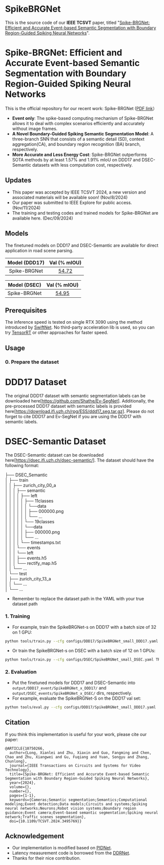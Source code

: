 # SpikeBRGNet
This is the source code of our **IEEE TCSVT** paper, titled "[Spike-BRGNet: Efficient and Accurate Event-based Semantic Segmentation with Boundary Region-Guided Spiking Neural Networks](https://ieeexplore.ieee.org/document/10750266)".

# Spike-BRGNet: Efficient and Accurate Event-based Semantic Segmentation with Boundary Region-Guided Spiking Neural Networks

This is the official repository for our recent work: Spike-BRGNet ([PDF link](https://ieeexplore.ieee.org/document/10750266)）


* **Event only**:  The spike-based computing mechanism of Spike-BRGNet allows it to deal with complex scenarios efficiently and accurately without image frames.
* **A Novel Boundary-Guided Spiking Semantic Segmentation Model**: A three-branch SNN that consists of a semantic detail (SD), context aggregation(CA), and boundary region recognition (BA) branch, respectively.
* **More Accurate and Less Energy Cost**: Spike-BRGNet outperforms SOTA methods by at least 1.57% and 1.91% mIoU on DDD17 and DSEC-Semantic datasets with less computation cost, respectively.

## Updates

   - This paper was accepted by IEEE TCSVT 2024, a new version and associated materials will be available soon! (Nov/8/2024)
   - Our paper was submitted to IEEE Explore for public access. (Nov/11/2024)
   - The training and testing codes and trained models for Spike-BRGNet are available here. (Dec/09/2024)



## Models

The finetuned models on DDD17 and DSEC-Semantic are available for direct application in road scene parsing.

| Model (DDD17) |                         Val (% mIOU)                         |
| :-----------: | :----------------------------------------------------------: |
| Spike-BRGNet  | [54.72](/home/ubuntu/code/SpikeBRGNet/output/DDD17_events/pidnet_small_DDD17/best.pt) |

| Model (DSEC) |                         Val (% mIOU)                         |
| :----------: | :----------------------------------------------------------: |
| Spike-BRGNet | [54.95](/home/ubuntu/code/SpikeBRGNet/output/DSEC_events/pidnet_small_DSEC/best.pt) |

## Prerequisites

The inference speed is tested on single RTX 3090 using the method introduced by [SwiftNet](https://arxiv.org/pdf/1903.08469.pdf). No third-party acceleration lib is used, so you can try [TensorRT](https://github.com/NVIDIA/TensorRT) or other approaches for faster speed.

## Usage

### 0. Prepare the dataset

# DDD17 Dataset

The original DDD17 dataset with semantic segmentation labels can be downloaded here[https://github.com/Shathe/Ev-SegNet]. Additionally, the pre-processed DDD17 dataset with semantic labels is provided here[https://download.ifi.uzh.ch/rpg/ESS/ddd17_seg.tar.gz]. Please do not forget to cite DDD17 and Ev-SegNet if you are using the DDD17 with semantic labels.

# DSEC-Semantic Dataset

The DSEC-Semantic dataset can be downloaded here[https://dsec.ifi.uzh.ch/dsec-semantic/]. The dataset should have the following format:

├── DSEC_Semantic                 
│   ├── train               
│   │   ├── zurich_city_00_a  
│   │   │   ├── semantic  
│   │   │   │   ├── left  
│   │   │   │   │   ├── 11classes  
│   │   │   │   │   │   └──data  
│   │   │   │   │   │       ├── 000000.png  
│   │   │   │   │   │       └── ...  
│   │   │   │   │   └── 19classes  
│   │   │   │   │       └──data  
│   │   │   │   │           ├── 000000.png  
│   │   │   │   │           └── ...  
│   │   │   │   └── timestamps.txt  
│   │   │   └── events    
│   │   │       └── left  
│   │   │           ├── events.h5  
│   │   │           └── rectify_map.h5  
│   │   └── ...  
│   └── test  
│       ├── zurich_city_13_a  
│       │   └── ...  
│       └── ... 

* Remember to replace the dataset path in the YAML with your true dataset path


### 1. Training

* For example, train the SpikeBRGNet-s on DDD17 with a batch size of 32 on 1 GPU:

````bash
python tools/train.py --cfg configs/DDD17/SpikeBRGNet_small_DDD17.yaml TRAIN.BATCH_SIZE_PER_GPU 32
````

* Or train the SpikeBRGNet-s on DSEC with a batch size of 12 on 1 GPUs:

````bash
python tools/train.py --cfg configs/DSEC/SpikeBRGNet_small_DSEC.yaml TRAIN.BATCH_SIZE_PER_GPU 12
````

### 2. Evaluation

* Put the finetuned models for DDD17 and DSEC-Semantic into `output/DDD17_event/SpikeBRGNet_x_DDD17/` and `output/DSEC_events/SpikeBRGNet_x_DSEC/` dirs, respectively.
* For example, evaluate the SpikeBRGNet-S on the DDD17 val set:

````bash
python tools/eval.py --cfg configs/DDD17/SpikeBRGNet_small_DDD17.yaml
````


## Citation

If you think this implementation is useful for your work, please cite our paper:

```
@ARTICLE{10750266,
  author={Long, Xianlei and Zhu, Xiaxin and Guo, Fangming and Chen, Chao and Zhu, Xiangwei and Gu, Fuqiang and Yuan, Songyu and Zhang, Chunlong},
  journal={IEEE Transactions on Circuits and Systems for Video Technology}, 
  title={Spike-BRGNet: Efficient and Accurate Event-based Semantic Segmentation with Boundary Region-Guided Spiking Neural Networks}, 
  year={2024},
  volume={},
  number={},
  pages={1-1},
  keywords={Cameras;Semantic segmentation;Semantics;Computational modeling;Event detection;Data models;Circuits and systems;Spiking neural networks;Neurons;Robot vision systems;Boundary region guidance;Event camera;Event-based semantic segmentation;Spiking neural network;Traffic scenes segmentation},
  doi={10.1109/TCSVT.2024.3495769}}

```

## Acknowledgement

* Our implementation is modified based on [PIDNet](https://github.com/XuJiacong/PIDNet).
* Latency measurement code is borrowed from the [DDRNet](https://github.com/ydhongHIT/DDRNet).
* Thanks for their nice contribution.

